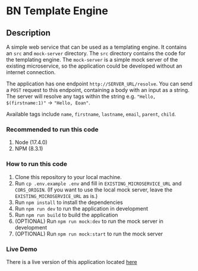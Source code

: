 # BN Template Engine


## Description
A simple web service that can be used as a templating engine. It contains an `src` and `mock-server` directory. The `src` directory contains the code for the templating engine. The `mock-server` is a simple mock server of the existing microservice, so the application could be developed without an internet connection.

The application has one endpoint `http://SERVER_URL/resolve`. You can send a `POST` request to this endpoint, containing a body with an input as a string. The server will resolve any tags within the string e.g. `"Hello, $(firstname:1)"` -> `"Hello, Eoan"`.

Available tags include `name`, `firstname`, `lastname`, `email`, `parent`, `child`.

### Recommended to run this code
1. Node (17.4.0)
2. NPM (8.3.1)

### How to run this code
1. Clone this repository to your local machine.
2. Run `cp .env.example .env` and fill in `EXISTING_MICROSERVICE_URL` and `CORS_ORIGIN`. (If you want to use the local mock server, leave the `EXISTING_MICROSERVICE_URL` as is.)
3. Run `npm install` to install the dependencies
4. Run `npm run dev` to run the application in development
5. Run `npm run build` to build the application
6. (OPTIONAL) Run `npm run mock:dev` to run the mock server in development
7. (OPTIONAL) Run `npm run mock:start` to run the mock server

### Live Demo
There is a live version of this application located [here](https://http-nodejs-production-e6f3.up.railway.app)
